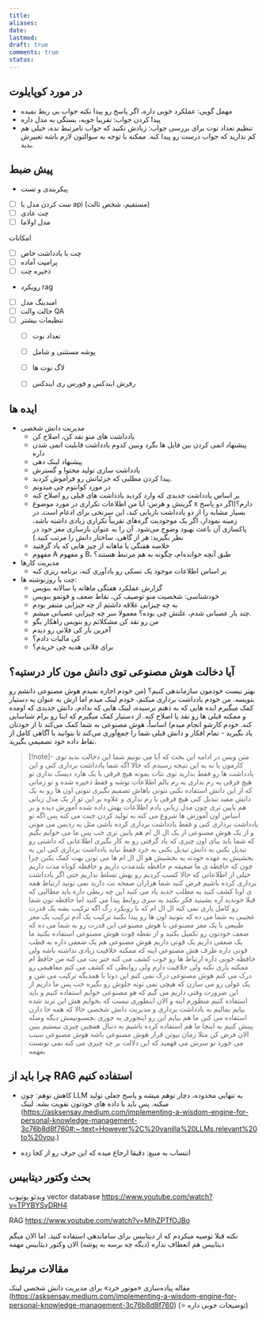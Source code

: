 ```yaml
---
title: 
aliases: 
date: 
lastmod: 
draft: true
comments: true
status:
---
```

## در مورد کوپایلوت
- مهمل گویی: عملکرد خوبی داره، اگر پاسخ رو پیدا نکنه جواب بی ربط نمیده
- پیدا کردن جواب: تقریبا خوبه، بستگی به مدل داره
- تنظیم تعداد نوت برای بررسی جواب: زیادش نکنید که جواب نامرتبط نده، خیلی هم کم نذارید که جواب درست رو پیدا کنه. ممکنه با توجه به سوالتون لازم باشه تغییرش بدید.

## پیش ضبط


- پیکربندی و تست
- [ ] ست کردن مدل با api (مستقیم، شخص ثالث)
- [ ] چت عادی
- [ ] مدل اولاما

امکانات
- [ ] چت با یادداشت خاص
- [ ] پرامپت آماده
- [ ] ذخیره چت

- رویکرد rag
- [ ] امبدینگ مدل
- [ ] حالت والت QA
- [ ] تنظیمات بیشتر
	- [ ] تعداد نوت
	- [ ] پوشه مستثنی و شامل
	- [ ] لاگ نوت ها
	- [ ] رفرش ایندکس و فورس ری ایندکس


## ایده ها
- مدیریت دانش شخصی 
	- یادداشت های منو نقد کن، اصلاح کن
	- پیشنهاد اتمی کردن بین فایل ها بگرد وببین کدوم یادداشت قابلیت اتمی شدن داره
	- پیشنهاد لینک دهی
	- یادداشت سازی تولید محتوا و گسترش
	- پیدا کردن مطلبی که جزئیاتش رو فراموش کردید.
	- در مورد کوانتوم چی میدونم
	- بر اساس یادداشت جدیدی که وارد کردید یادداشت های قبلی رو اصلاح کنه
	- گزینش و هرس: آیا من اطلاعات تکراری در مورد موضوع x دارم؟(اگر دو پاسخ بسیار مشابه را از دو یادداشت بازیابی کند، این سرنخی برای ادغام است. در زمینه نمودار، اگر یک موجودیت گره‌های تقریباً تکراری زیادی داشته باشد، پاکسازی آن باعث بهبود وضوح می‌شود. آن را به عنوان بازسازی مغز خود در نظر بگیرید: هر از گاهی، ساختار دانش را مرتب کنید.)
	- خلاصه هفتگی یا ماهانه از چیز هایی که یاد گرفتید
	- مفهوم A و مفهوم B، طبق آنچه خوانده‌ام، چگونه به هم مرتبط هستند؟
- مدیریت کارها
	- بر اساس اطلاعات موجود یک تسکی رو یادآوری کنه، برنامه ریزی کنه
- چت با روزنوشته ها:
	- گزارش عملکرد هفتگی ماهانه یا سالانه بنویس
	- خودشناسی: شخصیت منو توصیف کن، نقاط ضعف و قوتمو بنویس
	- به چه چیزایی علاقه داشتم از چه چیزایی متنفر بودم
	- چند بار عصبانی شدم، علتش چی بوده؟ معمولا سر چه چیزایی عصبانی میشم.
	- من رو نقد کن مشکلاتم رو بنویس راهکار بگو
	- آخرین بار کی فلانی رو دیدم
	- کی مالیات دادم؟
	- برای فلانی هدیه چی خریدم؟





## آیا دخالت هوش مصنوعی توی دانش مون کار درستیه؟
بهتر نیست خودمون سازماندهی کنیم؟
(من خودم اجازه نمیدم هوش مصنوعی دانشم رو بنویسه. من خودم یادداشت برداری میکنم، خودم لینک میدم اما ازش به عنوان یه دستیار کمک میگیرم ایده هایی که به ذهنم نرسیده، لینک هایی که ندادم، دانش جدیدی که اومده و ممکنه قبلی ها رو نقد یا اصلاح کنه. از دستیار کمک میگیرم که اینا رو برام شناسایی کنه. خودم کارشو انجام میدم)
اساساً، هوش مصنوعی به شما کمک می‌کند تا از خودتان یاد بگیرید - تمام افکار و دانش قبلی شما را جمع‌آوری می‌کند تا بتوانید با آگاهی کامل از نقاط داده خود تصمیمی بگیرید.

> [!note]- متن ویس
> در ادامه این بحث که آیا می تونیم شما این دخالت بدید توی کارمون یا نه به این نتیجه رسیدم که حالا اگه شما یادداشت برداری کنی و این یادداشت ها رو فقط بذارید توی نتات بمونه هیچ فرقی با یک هارد دیسک نداری تو هیچ فرقی یه رم نداری یه رم یالم اطلاعات توشه و فقط ذخیره شده و تو زمانی که از این دانش استفاده نکنی نتونی باهاش تصمیم بگیری نتونی اون ها رو به یک دانش مفید تبدیل کنی هیچ فرقی با رم نداری و علاوه بر این تو از یک مدل زبانی هم پایین تری چون مدل زبانی یادم اطلاعات بهش داده شده آموزش دیده و بر اساس اون آموزش ها شروع می کنه به تولید کردن جنت می کنه پس اگه تو یادداشت برداری کنی و فقط یادداشت برداری کرده باشی مثل یه ردیس می مونی و از یک هوش مصنوعی از یک ال ال ام هم پایین تری خب پس ما می خوایم بگیم که شما باید بیای اون چیزی که یاد گرفتی رو به کار بگیری اطلاعاتی که داشتی رو تبدیل بکنی به دانش تبدیل بکنی به خرد فقط نباید یادداشت برداری کنی این یه بخشیش به عهده خودته یه بخشیش هو ال ال ام ها می تونن بهت کمک بکنن چرا چون که حافظه ی ما ضعیفه م حافظه بلندمدت داریم و حافظه کوتاه مدت داریم خیلی از اطلاعاتی که حالا کسب کردیم رو بهش تسلط نداریم حتی اگر یادداشت برداری کرده باشیم فرض کنید شما هزاران صفحه نت دارید نمی تونید ارتباط همه ی اونا کشف کنید یه مطلب جدید یاد می کنید این چه ربطی داره باید مطالبی که قبلا خوندید آره بشینید فکر بکنید یه سری روابط پیدا می کنید اما حافظه تون شما رو کامل یاری نمی کنه ال ال ام که با رویکرد رگ اگه ترکیب بشه یک قدرت عجیبی به شما می ده که بتونید اون ها رو پیدا بکنید ترکیب یک آدم ترکیب یک مغز طبیعی با یک مغز مصنوعی با هوش مصنوعی این قدرت رو به شما می ده که ضعف خودتون رو تکمیل بکنید و از نقطه قوت هوش مصنوعی استفاده بکنید ما یک ضعفی داریم یک قوتی داریم هوش مصنوعی هم یک ضعفی داره یه قطب قوتی داره ظرف هش مصنوعی اینه که ممکنه خلاقیت زیادی نداشته باشه ولی حافظه خوبی داره ارتباط ها رو خوب کشف می کنه جنر یت می کنه من حافظ ام ممکنه یاری نکنه ولی خلاقیت دارم ولی روابطی که کشف می کنم مفاهیمی رو درک می کنم هوش مصنوعی درک نمی کنم این دوتا با همدیگه ترکیب می شن و یک غولی رو می سازن که هیچی نمی تونه جلوش رو بگیره خب پس ما داریم از این ضرورت وقتی داریم می گیم که هو مصنوعی خوایم استفاده کنیم و باید استفاده کنیم منظورم اینه و الان اینطوری نیست که بخوایم هش این ترند شده بیایم بمالیم به یادداشت برداری و مدیریت دانش شخصی حالا که همه جا دارن استفاده می کنن ما هم بیایم این رو اینجوری یه جوری بچسبونیمش دیگه وصله پینش کنیم به اینجا ما هم استفاده کرده باشیم نه دنبال همچین چیزی نیستیم ببین الان فرض کن مثلا زمان نیوتن قرار هوش مصنوعی باشه هوش مصنوعی سیب می خورد تو سرش می فهمید که این دلالت بر چه چیزی می کنه نمی تونست بفهمه



## چرا باید از RAG استفاده کنیم
- کاهش توهم: چون LLM به تنهایی محدوده، دچار توهم میشه و پاسخ جعلی تولید میکنه. پس باید با داده های خودتون تقویت بشه. لینک (https://asksensay.medium.com/implementing-a-wisdom-engine-for-personal-knowledge-management-3c76b8d8f760#:~:text=However%2C%20vanilla%20LLMs,relevant%20to%20you.)

- انتساب به منبع: دقیقا ارجاع میده که این حرف رو از کجا زده


## بحث وکتور دیتابیس

ویدئو یوتیوب
vector database
https://www.youtube.com/watch?v=TPYBYSyDRH4

RAG
https://www.youtube.com/watch?v=MlhZPTfOJBo

نکته
قبلا توصیه میکردم که از دیتابیس برای ساماندهی استفاده کنید.
اما الان میگم دیتابیس هم انعطاف نداره (دیگه چه برسه به پوشه)
الان وکتور دیتابیس مهمه

## مقالات مرتبط
مقاله پیاده‌سازی «موتور خرد» برای مدیریت دانش شخصی
لینک (https://asksensay.medium.com/implementing-a-wisdom-engine-for-personal-knowledge-management-3c76b8d8f760)
(⭐️ توضیحات خوبی داره)